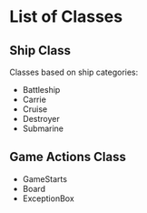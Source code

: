 # List of Classes

## Ship Class
Classes based on ship categories:
- Battleship
- Carrie
- Cruise
- Destroyer
- Submarine

## Game Actions Class
- GameStarts
- Board
- ExceptionBox


